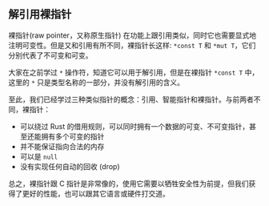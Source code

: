 ## 解引用裸指针

裸指针(raw pointer，又称原生指针) 在功能上跟引用类似，同时它也需要显式地注明可变性。但是又和引用有所不同，裸指针长这样: `*const T` 和 `*mut T`，它们分别代表了不可变和可变。

大家在之前学过 `*` 操作符，知道它可以用于解引用，但是在裸指针 `*const T` 中，这里的 `*` 只是类型名称的一部分，并没有解引用的含义。

至此，我们已经学过三种类似指针的概念：引用、智能指针和裸指针。与前两者不同，裸指针：

- 可以绕过 Rust 的借用规则，可以同时拥有一个数据的可变、不可变指针，甚至还能拥有多个可变的指针
- 并不能保证指向合法的内存
- 可以是 `null`
- 没有实现任何自动的回收 (drop)

总之，裸指针跟 C 指针是非常像的，使用它需要以牺牲安全性为前提，但我们获得了更好的性能，也可以跟其它语言或硬件打交道。
